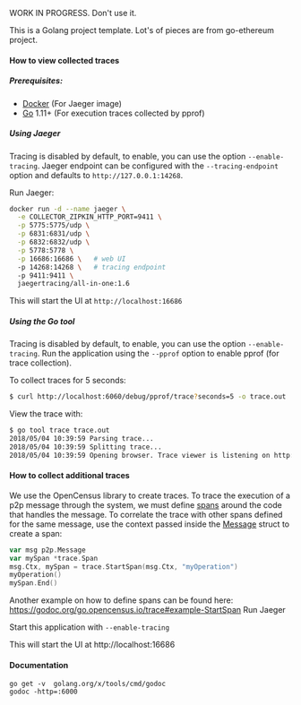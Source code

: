 WORK IN PROGRESS.  Don't use it.

This is a Golang project template.
Lot's of pieces are from go-ethereum project.


#### How to view collected traces

##### Prerequisites:
 - [Docker](https://www.docker.com/get-started) (For Jaeger image)
 - [Go](https://golang.org/) 1.11+ (For execution traces collected by pprof)

##### Using Jaeger
Tracing is disabled by default, to enable, you can use the option `--enable-tracing`.
Jaeger endpoint can be configured with the `--tracing-endpoint` option and defaults to `http://127.0.0.1:14268`.

Run Jaeger:
```sh
docker run -d --name jaeger \
  -e COLLECTOR_ZIPKIN_HTTP_PORT=9411 \
  -p 5775:5775/udp \
  -p 6831:6831/udp \
  -p 6832:6832/udp \
  -p 5778:5778 \
  -p 16686:16686 \   # web UI
  -p 14268:14268 \   # tracing endpoint
  -p 9411:9411 \
  jaegertracing/all-in-one:1.6
```

This will start the UI at `http://localhost:16686`

##### Using the Go tool
Tracing is disabled by default, to enable, you can use the option `--enable-tracing`.
Run the application using the `--pprof` option to enable pprof (for trace collection).

To collect traces for 5 seconds:
```sh
$ curl http://localhost:6060/debug/pprof/trace?seconds=5 -o trace.out
```

View the trace with:
```sh
$ go tool trace trace.out
2018/05/04 10:39:59 Parsing trace...
2018/05/04 10:39:59 Splitting trace...
2018/05/04 10:39:59 Opening browser. Trace viewer is listening on http://127.0.0.1:51803
```

#### How to collect additional traces

We use the OpenCensus library to create traces. To trace the execution of a p2p
message through the system, we must define [spans](https://godoc.org/go.opencensus.io/trace#Span) around the code that handles the message. To correlate the trace with other spans defined for the same message, use the context passed inside the [Message](https://godoc.org/github.com/prysmaticlabs/prysm/shared/deprecated-p2p#Message) struct to create a span:

```go
var msg p2p.Message
var mySpan *trace.Span
msg.Ctx, mySpan = trace.StartSpan(msg.Ctx, "myOperation")
myOperation()
mySpan.End()
```

Another example on how to define spans can be found here: https://godoc.org/go.opencensus.io/trace#example-StartSpan
Run Jaeger

Start this application with `--enable-tracing`

This will start the UI at http://localhost:16686

#### Documentation

```
go get -v  golang.org/x/tools/cmd/godoc
godoc -http=:6000
```
